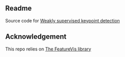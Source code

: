 ## Readme 

Source code for [Weakly supervised keypoint detection](https://moshanatucsd.github.io/pdfs/paper/scr2019.pdf)

## Acknowledgement 

This repo relies on [The FeatureVis library](https://github.com/FelixGruen/featurevis)
